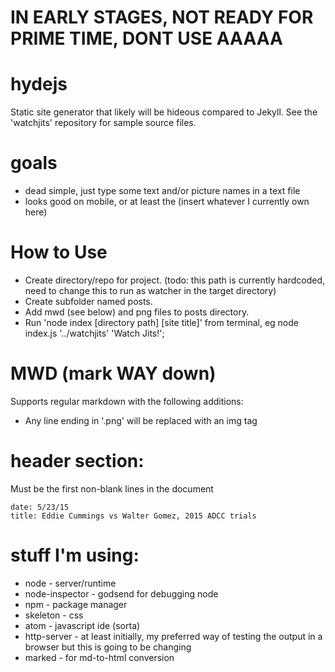 # IN EARLY STAGES, NOT READY FOR PRIME TIME, DONT USE AAAAA

# hydejs
Static site generator that likely will be hideous compared to Jekyll.  See the 'watchjits' repository for sample source files.

# goals
- dead simple, just type some text and/or picture names in a text file
- looks good on mobile, or at least the (insert whatever I currently own here)

# How to Use
- Create directory/repo for project. (todo: this path is currently hardcoded, need to change this to run as watcher in the target directory)
- Create subfolder named posts.
- Add mwd (see below) and png files to posts directory.
- Run 'node index [directory path] [site title]' from terminal, eg node index.js '../watchjits' 'Watch Jits!';

# MWD (mark WAY down)
Supports regular markdown with the following additions:
- Any line ending in '.png' will be replaced with an img tag

# header section:
Must be the first non-blank lines in the document
```
date: 5/23/15
title: Eddie Cummings vs Walter Gomez, 2015 ADCC trials
```

# stuff I'm using:
- node - server/runtime
- node-inspector - godsend for debugging node
- npm - package manager
- skeleton - css
- atom - javascript ide (sorta)
- http-server - at least initially, my preferred way of testing the output in a browser but this is going to be changing
- marked - for md-to-html conversion
